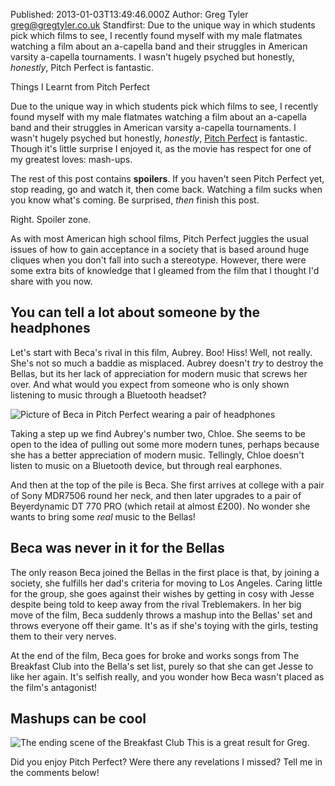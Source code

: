 Published: 2013-01-03T13:49:46.000Z
Author: Greg Tyler <greg@gregtyler.co.uk>
Standfirst: Due to the unique way in which students pick which films to see, I recently found myself with my male flatmates watching a film about an a-capella band and their struggles in American varsity a-capella tournaments. I wasn't hugely psyched but honestly, _honestly_, Pitch Perfect is fantastic.

Things I Learnt from Pitch Perfect

Due to the unique way in which students pick which films to see, I recently found myself with my male flatmates watching a film about an a-capella band and their struggles in American varsity a-capella tournaments. I wasn't hugely psyched but honestly, _honestly_, [Pitch Perfect][1] is fantastic. Though it's little surprise I enjoyed it, as the movie has respect for one of my greatest loves: mash-ups.   


The rest of this post contains **spoilers**. If you haven't seen Pitch Perfect yet, stop reading, go and watch it, then come back. Watching a film sucks when you know what's coming. Be surprised, _then_ finish this post.

Right. Spoiler zone.

As with most American high school films, Pitch Perfect juggles the usual issues of how to gain acceptance in a society that is based around huge cliques when you don't fall into such a stereotype. However, there were some extra bits of knowledge that I gleamed from the film that I thought I'd share with you now.   

## You can tell a lot about someone by the headphones   
Let's start with Beca's rival in this film, Aubrey. Boo! Hiss! Well, not really. She's not so much a baddie as misplaced. Aubrey doesn't _try_ to destroy the Bellas, but its her lack of appreciation for modern music that screws her over. And what would you expect from someone who is only shown listening to music through a Bluetooth headset?   

![Picture of Beca in Pitch Perfect wearing a pair of headphones](/pitch-perfect-beca.jpg "Beca is wearing a pair of Sony MDR7506 Professional Large Diaphragm Headphones")

Taking a step up we find Aubrey's number two, Chloe. She seems to be open to the idea of pulling out some more modern tunes, perhaps because she has a better appreciation of modern music. Tellingly, Chloe doesn't listen to music on a Bluetooth device, but through real earphones.   

And then at the top of the pile is Beca. She first arrives at college with a pair of Sony MDR7506 round her neck, and then later upgrades to a pair of Beyerdynamic DT 770 PRO (which retail at almost £200). No wonder she wants to bring some _real_ music to the Bellas!   

## Beca was never in it for the Bellas   
The only reason Beca joined the Bellas in the first place is that, by joining a society, she fulfills her dad's criteria for moving to Los Angeles. Caring little for the group, she goes against their wishes by getting in cosy with Jesse despite being told to keep away from the rival Treblemakers. In her big move of the film, Beca suddenly throws a mashup into the Bellas' set and throws everyone off their game. It's as if she's toying with the girls, testing them to their very nerves.   

At the end of the film, Beca goes for broke and works songs from The Breakfast Club into the Bella's set list, purely so that she can get Jesse to like her again. It's selfish really, and you wonder how Beca wasn't placed as the film's antagonist!   

## Mashups can be cool
![The ending scene of the Breakfast Club](/breakfast-club.jpg ":centre")
This is a great result for Greg.   

Did you enjoy Pitch Perfect? Were there any revelations I missed? Tell me in the comments below!



[1]: http://www.imdb.com/title/tt1981677/
[2]: http://gregtyler.co.uk/files/2013/01/MV5BMjEwNDc1NDM3MV5BMl5BanBnXkFtZTcwOTEwNzM5Nw@@._V1._SX640_SY427_1.jpg
[3]: http://gregtyler.co.uk/files/2013/01/bc111.jpg

